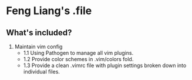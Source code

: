 Feng Liang's .file
========

What's included?
--------
1. Maintain vim config
    * 1.1 Using Pathogen to manage all vim plugins.
    * 1.2 Provide color schemes in .vim/colors fold.
    * 1.3 Provide a clean \.vimrc file with plugin settings broken down into individual files.
